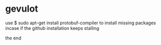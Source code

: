# gevulot
use $ sudo apt-get install protobuf-compiler to install missing packages incase if the github installation keeps stalling 

the end
